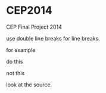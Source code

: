 CEP2014
=======

CEP Final Project 2014

use double line breaks for line breaks.

for example

do this

not
this

look at the source.
